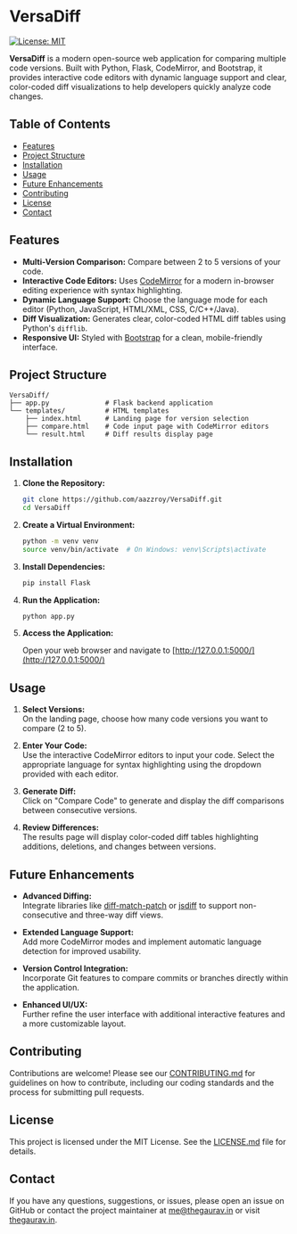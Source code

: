
# VersaDiff

[![License: MIT](https://img.shields.io/badge/License-MIT-yellow.svg)](LICENSE.md)

**VersaDiff** is a modern open-source web application for comparing multiple code versions. Built with Python, Flask, CodeMirror, and Bootstrap, it provides interactive code editors with dynamic language support and clear, color-coded diff visualizations to help developers quickly analyze code changes.

## Table of Contents

- [Features](#features)
- [Project Structure](#project-structure)
- [Installation](#installation)
- [Usage](#usage)
- [Future Enhancements](#future-enhancements)
- [Contributing](#contributing)
- [License](#license)
- [Contact](#contact)

## Features

- **Multi-Version Comparison:** Compare between 2 to 5 versions of your code.
- **Interactive Code Editors:** Uses [CodeMirror](https://codemirror.net/) for a modern in-browser editing experience with syntax highlighting.
- **Dynamic Language Support:** Choose the language mode for each editor (Python, JavaScript, HTML/XML, CSS, C/C++/Java).
- **Diff Visualization:** Generates clear, color-coded HTML diff tables using Python's `difflib`.
- **Responsive UI:** Styled with [Bootstrap](https://getbootstrap.com/) for a clean, mobile-friendly interface.

## Project Structure

```
VersaDiff/
├── app.py              # Flask backend application
└── templates/          # HTML templates
    ├── index.html      # Landing page for version selection
    ├── compare.html    # Code input page with CodeMirror editors
    └── result.html     # Diff results display page
```

## Installation

1. **Clone the Repository:**

   ```bash
   git clone https://github.com/aazzroy/VersaDiff.git
   cd VersaDiff
   ```

2. **Create a Virtual Environment:**

   ```bash
   python -m venv venv
   source venv/bin/activate  # On Windows: venv\Scripts\activate
   ```

3. **Install Dependencies:**

   ```bash
   pip install Flask
   ```

4. **Run the Application:**

   ```bash
   python app.py
   ```

5. **Access the Application:**

   Open your web browser and navigate to [http://127.0.0.1:5000/](http://127.0.0.1:5000/)

## Usage

1. **Select Versions:**  
   On the landing page, choose how many code versions you want to compare (2 to 5).

2. **Enter Your Code:**  
   Use the interactive CodeMirror editors to input your code. Select the appropriate language for syntax highlighting using the dropdown provided with each editor.

3. **Generate Diff:**  
   Click on "Compare Code" to generate and display the diff comparisons between consecutive versions.

4. **Review Differences:**  
   The results page will display color-coded diff tables highlighting additions, deletions, and changes between versions.

## Future Enhancements

- **Advanced Diffing:**  
  Integrate libraries like [diff-match-patch](https://github.com/google/diff-match-patch) or [jsdiff](https://github.com/kpdecker/jsdiff) to support non-consecutive and three-way diff views.

- **Extended Language Support:**  
  Add more CodeMirror modes and implement automatic language detection for improved usability.

- **Version Control Integration:**  
  Incorporate Git features to compare commits or branches directly within the application.

- **Enhanced UI/UX:**  
  Further refine the user interface with additional interactive features and a more customizable layout.

## Contributing

Contributions are welcome! Please see our [CONTRIBUTING.md](CONTRIBUTING.md) for guidelines on how to contribute, including our coding standards and the process for submitting pull requests.

## License

This project is licensed under the MIT License. See the [LICENSE.md](LICENSE.md) file for details.

## Contact

If you have any questions, suggestions, or issues, please open an issue on GitHub or contact the project maintainer at [me@thegaurav.in](mailto:me@thegaurav.in) or visit [thegaurav.in](https://www.thegaurav.in/).

